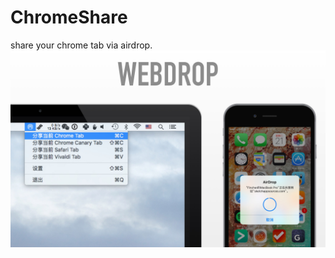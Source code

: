 # ChromeShare
share your chrome tab via airdrop.
<img width="1440" alt="img" src="https://github.com/JustinFincher/WebDrop/raw/master/mas.jpg">
